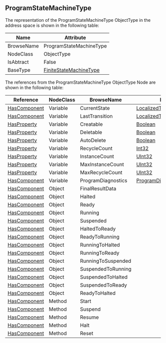 <!-- objecttype -->
## ProgramStateMachineType
The representation of the ProgramStateMachineType ObjectType in the address space is shown in the following table:  

|Name|Attribute|
|---|---|
|BrowseName|ProgramStateMachineType|
|NodeClass|ObjectType|
|IsAbtract|False|
|BaseType|[FiniteStateMachineType](../../../Part5/ObjectTypes/FiniteStateMachineType/readme.md)|

The references from the ProgramStateMachineType ObjectType Node are shown in the following table:  

|Reference|NodeClass|BrowseName|DataType|TypeDefinition|ModellingRule|
|---|---|---|---|---|---|
|[HasComponent](../../../Part3/ReferenceTypes/HasComponent/readme.md)|Variable|CurrentState|[LocalizedText](../../../Part3/DataTypes/LocalizedText/readme.md)|[FiniteStateVariableType](../../Part5/VariableTypes/FiniteStateVariableType/readme.md)|[Mandatory](../../Objects/Mandatory/readme.md)|
|[HasComponent](../../../Part3/ReferenceTypes/HasComponent/readme.md)|Variable|LastTransition|[LocalizedText](../../../Part3/DataTypes/LocalizedText/readme.md)|[FiniteTransitionVariableType](../../Part5/VariableTypes/FiniteTransitionVariableType/readme.md)|[Mandatory](../../Objects/Mandatory/readme.md)|
|[HasProperty](../../../Part3/ReferenceTypes/HasProperty/readme.md)|Variable|Creatable|[Boolean](../../../Part3/DataTypes/Boolean/readme.md)|[PropertyType](../../Part5/VariableTypes/PropertyType/readme.md)||
|[HasProperty](../../../Part3/ReferenceTypes/HasProperty/readme.md)|Variable|Deletable|[Boolean](../../../Part3/DataTypes/Boolean/readme.md)|[PropertyType](../../Part5/VariableTypes/PropertyType/readme.md)|[Mandatory](../../Objects/Mandatory/readme.md)|
|[HasProperty](../../../Part3/ReferenceTypes/HasProperty/readme.md)|Variable|AutoDelete|[Boolean](../../../Part3/DataTypes/Boolean/readme.md)|[PropertyType](../../Part5/VariableTypes/PropertyType/readme.md)|[Mandatory](../../Objects/Mandatory/readme.md)|
|[HasProperty](../../../Part3/ReferenceTypes/HasProperty/readme.md)|Variable|RecycleCount|[Int32](../../../Part3/DataTypes/Int32/readme.md)|[PropertyType](../../Part5/VariableTypes/PropertyType/readme.md)|[Mandatory](../../Objects/Mandatory/readme.md)|
|[HasProperty](../../../Part3/ReferenceTypes/HasProperty/readme.md)|Variable|InstanceCount|[UInt32](../../../Part3/DataTypes/UInt32/readme.md)|[PropertyType](../../Part5/VariableTypes/PropertyType/readme.md)||
|[HasProperty](../../../Part3/ReferenceTypes/HasProperty/readme.md)|Variable|MaxInstanceCount|[UInt32](../../../Part3/DataTypes/UInt32/readme.md)|[PropertyType](../../Part5/VariableTypes/PropertyType/readme.md)||
|[HasProperty](../../../Part3/ReferenceTypes/HasProperty/readme.md)|Variable|MaxRecycleCount|[UInt32](../../../Part3/DataTypes/UInt32/readme.md)|[PropertyType](../../Part5/VariableTypes/PropertyType/readme.md)||
|[HasComponent](../../../Part3/ReferenceTypes/HasComponent/readme.md)|Variable|ProgramDiagnostics|[ProgramDiagnostic2DataType](../../../Part10/DataTypes/ProgramDiagnostic2DataType/readme.md)|[ProgramDiagnostic2Type](../../Part10/VariableTypes/ProgramDiagnostic2Type/readme.md)|[Optional](../../Objects/Optional/readme.md)|
|[HasComponent](../../../Part3/ReferenceTypes/HasComponent/readme.md)|Object|FinalResultData||[BaseObjectType](../../Part5/ObjectTypes/BaseObjectType/readme.md)|[Optional](../../Objects/Optional/readme.md)|
|[HasComponent](../../../Part3/ReferenceTypes/HasComponent/readme.md)|Object|Halted||[StateType](../../Part5/ObjectTypes/StateType/readme.md)||
|[HasComponent](../../../Part3/ReferenceTypes/HasComponent/readme.md)|Object|Ready||[StateType](../../Part5/ObjectTypes/StateType/readme.md)||
|[HasComponent](../../../Part3/ReferenceTypes/HasComponent/readme.md)|Object|Running||[StateType](../../Part5/ObjectTypes/StateType/readme.md)||
|[HasComponent](../../../Part3/ReferenceTypes/HasComponent/readme.md)|Object|Suspended||[StateType](../../Part5/ObjectTypes/StateType/readme.md)||
|[HasComponent](../../../Part3/ReferenceTypes/HasComponent/readme.md)|Object|HaltedToReady||[TransitionType](../../Part5/ObjectTypes/TransitionType/readme.md)||
|[HasComponent](../../../Part3/ReferenceTypes/HasComponent/readme.md)|Object|ReadyToRunning||[TransitionType](../../Part5/ObjectTypes/TransitionType/readme.md)||
|[HasComponent](../../../Part3/ReferenceTypes/HasComponent/readme.md)|Object|RunningToHalted||[TransitionType](../../Part5/ObjectTypes/TransitionType/readme.md)||
|[HasComponent](../../../Part3/ReferenceTypes/HasComponent/readme.md)|Object|RunningToReady||[TransitionType](../../Part5/ObjectTypes/TransitionType/readme.md)||
|[HasComponent](../../../Part3/ReferenceTypes/HasComponent/readme.md)|Object|RunningToSuspended||[TransitionType](../../Part5/ObjectTypes/TransitionType/readme.md)||
|[HasComponent](../../../Part3/ReferenceTypes/HasComponent/readme.md)|Object|SuspendedToRunning||[TransitionType](../../Part5/ObjectTypes/TransitionType/readme.md)||
|[HasComponent](../../../Part3/ReferenceTypes/HasComponent/readme.md)|Object|SuspendedToHalted||[TransitionType](../../Part5/ObjectTypes/TransitionType/readme.md)||
|[HasComponent](../../../Part3/ReferenceTypes/HasComponent/readme.md)|Object|SuspendedToReady||[TransitionType](../../Part5/ObjectTypes/TransitionType/readme.md)||
|[HasComponent](../../../Part3/ReferenceTypes/HasComponent/readme.md)|Object|ReadyToHalted||[TransitionType](../../Part5/ObjectTypes/TransitionType/readme.md)||
|[HasComponent](../../../Part3/ReferenceTypes/HasComponent/readme.md)|Method|Start|||[OptionalPlaceholder](../../Objects/OptionalPlaceholder/readme.md)|
|[HasComponent](../../../Part3/ReferenceTypes/HasComponent/readme.md)|Method|Suspend|||[OptionalPlaceholder](../../Objects/OptionalPlaceholder/readme.md)|
|[HasComponent](../../../Part3/ReferenceTypes/HasComponent/readme.md)|Method|Resume|||[OptionalPlaceholder](../../Objects/OptionalPlaceholder/readme.md)|
|[HasComponent](../../../Part3/ReferenceTypes/HasComponent/readme.md)|Method|Halt|||[OptionalPlaceholder](../../Objects/OptionalPlaceholder/readme.md)|
|[HasComponent](../../../Part3/ReferenceTypes/HasComponent/readme.md)|Method|Reset|||[OptionalPlaceholder](../../Objects/OptionalPlaceholder/readme.md)|

